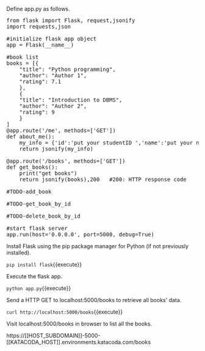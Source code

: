 Define app.py as follows.

<pre class="file" data-filename="app.py" data-target="replace">
from flask import Flask, request,jsonify
import requests,json

#initialize flask app object
app = Flask(__name__)

#book list
books = [{
    "title": "Python programming",
    "author": "Author 1",
    "rating": 7.1
    },
    {
    "title": "Introduction to DBMS",
    "author": "Author 2",
    "rating": 9
    }
]
@app.route('/me', methods=['GET'])
def about_me():
    my_info = {'id':'put your studentID ','name':'put your name'}
    return jsonify(my_info)
	
@app.route('/books', methods=['GET'])
def get_books():
    print("get books")
    return jsonify(books),200 	#200: HTTP response code

#TODO-add_book

#TODO-get_book_by_id

#TODO-delete_book_by_id

#start flask server
app.run(host='0.0.0.0', port=5000, debug=True)
</pre>


Install Flask using the pip package manager for Python (if not previously installed).

`pip install flask`{{execute}}

Execute the flask app.

`python app.py`{{execute}}

Send a HTTP GET to localhost:5000/books to retrieve all books' data.

`curl http://localhost:5000/books`{{execute}}

Visit localhost:5000/books in browser to list all the books.

https://[[HOST_SUBDOMAIN]]-5000-[[KATACODA_HOST]].environments.katacoda.com/books 
